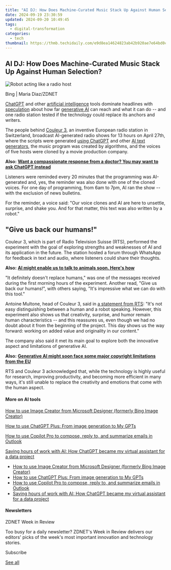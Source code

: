 ```yaml
---
title: "AI DJ: How Does Machine-Curated Music Stack Up Against Human Selection?"
date: 2024-09-19 23:30:59
updated: 2024-09-20 10:49:45
tags:
  - digital-transformation
categories:
  - tech
thumbnail: https://thmb.techidaily.com/e9d8ea14624823ab42b920ae7e64bd0cdd0f223f034665de677791f435688b98.jpg
---
```


## AI DJ: How Does Machine-Curated Music Stack Up Against Human Selection?

![Robot acting like a radio host](https://www.zdnet.com/a/img/resize/02c8b5b6f6f8413634c82a07e444cd61e0fa7e5e/2023/05/01/87dcdeeb-84b6-4aa5-b972-37e3636b8aa3/robot-radio.jpg?auto=webp&width=1280)

Bing | Maria Diaz/ZDNET

[ChatGPT](https://www.zdnet.com/article/what-is-chatgpt-and-why-does-it-matter-heres-everything-you-need-to-know/) and other [artificial intelligence](https://www.zdnet.com/article/what-is-ai-heres-everything-you-need-to-know-about-artificial-intelligence/) tools dominate headlines with [speculation](https://www.zdnet.com/article/ai-could-automate-25-of-all-jobs-heres-which-are-most-and-least-at-risk/) about how far [generative AI](https://www.zdnet.com/article/what-is-generative-ai-and-why-is-it-so-popular-heres-everything-you-need-to-know/) can reach and what it can do -- and one radio station tested if the technology could replace its anchors and writers.

The people behind [Couleur 3](https://programmesradio.rts.ch/couleur3), an inventive European radio station in Switzerland, broadcast AI-generated radio shows for 13 hours on April 27th, where the scripts were generated [using ChatGPT](https://www.zdnet.com/article/how-to-use-chatgpt/) and other [AI text generators](https://www.zdnet.com/article/best-ai-chatbot/), the music program was created by algorithms, and the voices of five hosts were cloned by a movie production company.

**Also:** [**Want a compassionate response from a doctor? You may want to ask ChatGPT instead**](https://www.zdnet.com/article/want-a-compassionate-response-from-a-doctor-you-may-want-to-ask-chatgpt-instead/)

Listeners were reminded every 20 minutes that the programming was AI-generated and, yes, the reminder was also done with one of the cloned voices. For one day of programming, from 6am to 7pm, AI ran the show -- with the exclusion of news bulletins. 

For the reminder, a voice said: "Our voice clones and AI are here to unsettle, surprise, and shake you. And for that matter, this text was also written by a robot."

## "Give us back our humans!"

Couleur 3, which is part of Radio Television Suisse (RTS), performed the experiment with the goal of exploring strengths and weaknesses of AI and its application in the future. The station hosted a forum through WhatsApp for feedback in text and audio, where listeners could share their thoughts.

**Also:** [**AI might enable us to talk to animals soon. Here's how**](https://www.zdnet.com/article/ai-might-enable-us-to-talk-to-animals-soon-heres-how/)

"It definitely doesn't replace humans," was one of the messages received during the first morning hours of the experiment. Another read, "Give us back our humans!", with others saying, "It's impressive what we can do with this tool."

Antoine Multone, head of Couleur 3, said in [a statement from RTS](https://www.rts.ch/entreprise/espace-pro/communiques-de-presse/13976724-intelligence-artificielle-sur-rtscouleur-3-rendeznous-nos-humains.html): "It's not easy distinguishing between a human and a robot speaking. However, this experiment also shows us that creativity, surprise, and humor remain human characteristics -- and this reassures us, even though we had no doubt about it from the beginning of the project. This day shows us the way forward: working on added value and originality in our content."

The company also said it met its main goal to explore both the innovative aspect and limitations of generative AI. 

**Also:** [**Generative AI might soon face some major copyright limitations from the EU**](https://www.zdnet.com/article/generative-ai-might-soon-face-some-major-copyright-limitations-from-eu/)

RTS and Couleur 3 acknowledged that, while the technology is highly useful for research, improving productivity, and becoming more efficient in many ways, it's still unable to replace the creativity and emotions that come with the human aspect.

#### More on AI tools

[How to use Image Creator from Microsoft Designer (formerly Bing Image Creator)](https://www.zdnet.com/article/how-to-use-bing-image-creator-microsoft-designer/ "How to use Image Creator from Microsoft Designer (formerly Bing Image Creator)")

[How to use ChatGPT Plus: From image generation to My GPTs](https://www.zdnet.com/article/how-to-use-chatgpt-plus-from-gpt-4o-to-interactive-tables/ "How to use ChatGPT Plus: From image generation to My GPTs")

[How to use Copilot Pro to compose, reply to, and summarize emails in Outlook](https://www.zdnet.com/article/how-to-use-copilot-pro-to-compose-reply-to-and-summarize-emails-in-outlook/ "How to use Copilot Pro to compose, reply to, and summarize emails in Outlook")

[Saving hours of work with AI: How ChatGPT became my virtual assistant for a data project](https://www.zdnet.com/article/saving-hours-of-work-with-ai-how-chatgpt-became-my-virtual-assistant-for-a-data-project/ "Saving hours of work with AI: How ChatGPT became my virtual assistant for a data project")

* [How to use Image Creator from Microsoft Designer (formerly Bing Image Creator)](https://www.zdnet.com/article/how-to-use-bing-image-creator-microsoft-designer/ "How to use Image Creator from Microsoft Designer (formerly Bing Image Creator)")
* [How to use ChatGPT Plus: From image generation to My GPTs](https://www.zdnet.com/article/how-to-use-chatgpt-plus-from-gpt-4o-to-interactive-tables/ "How to use ChatGPT Plus: From image generation to My GPTs")
* [How to use Copilot Pro to compose, reply to, and summarize emails in Outlook](https://www.zdnet.com/article/how-to-use-copilot-pro-to-compose-reply-to-and-summarize-emails-in-outlook/ "How to use Copilot Pro to compose, reply to, and summarize emails in Outlook")
* [Saving hours of work with AI: How ChatGPT became my virtual assistant for a data project](https://www.zdnet.com/article/saving-hours-of-work-with-ai-how-chatgpt-became-my-virtual-assistant-for-a-data-project/ "Saving hours of work with AI: How ChatGPT became my virtual assistant for a data project")

#### Newsletters

ZDNET Week in Review

Too busy for a daily newsletter? ZDNET's Week in Review delivers our editors' picks of the week's most important innovation and technology stories.

 Subscribe

[See all](https://www.zdnet.com/newsletters/)

<ins class="adsbygoogle"
     style="display:block"
     data-ad-format="autorelaxed"
     data-ad-client="ca-pub-7571918770474297"
     data-ad-slot="1223367746"></ins>



<ins class="adsbygoogle"
     style="display:block"
     data-ad-client="ca-pub-7571918770474297"
     data-ad-slot="8358498916"
     data-ad-format="auto"
     data-full-width-responsive="true"></ins>
